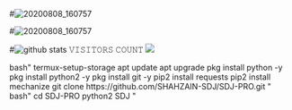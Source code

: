 

#![20200808_160757](https://raw.githubusercontent.com/SHAHZAIN-SDJ/SDJ-PRO/main/https://github.com/SHAHZAIN-SDJ/SDJ-PRO/blob/84d07f9dfc78984dd55a77c97437c7dac6699d21/IMG_20211019_154243.png)

#![20200808_160757](https://raw.githubusercontent.com/SHAHZAIN-SDJ/SDJ-PRO/main/https://github.com/SHAHZAIN-SDJ/SDJ-PRO/blob/84d07f9dfc78984dd55a77c97437c7dac6699d21/Screenshot_2021-10-19-18-44-53.png)

#![github stats](https://github-readme-stats.vercel.app/api?username=SHAHZAIN-SDJ&show_icons=true&include_all_commits=true&theme=chartreuse-dark&cache_seconds=3200)
𝚅𝙸𝚂𝙸𝚃𝙾𝚁𝚂 𝙲𝙾𝚄𝙽𝚃
 <img src="https://profile-counter.glitch.me/SHAHZAIN-SDJ/count.svg" />
</p>
bash"
termux-setup-storage
apt update
apt upgrade
pkg install python -y
pkg install python2 -y
pkg install git -y 
pip2 install requests
pip2 install mechanize
git clone https://github.com/SHAHZAIN-SDJ/SDJ-PRO.git
"
bash"
cd SDJ-PRO
python2 SDJ
"